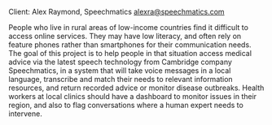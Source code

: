 Client: Alex Raymond, Speechmatics <alexra@speechmatics.com>

People who live in rural areas of low-income countries find it difficult
to access online services. They may have low literacy, and often rely on
feature phones rather than smartphones for their communication needs.
The goal of this project is to help people in that situation access
medical advice via the latest speech technology from Cambridge company
Speechmatics, in a system that will take voice messages in a local
language, transcribe and match their needs to relevant information
resources, and return recorded advice or monitor disease outbreaks.
Health workers at local clinics should have a dashboard to monitor
issues in their region, and also to flag conversations where a human
expert needs to intervene.